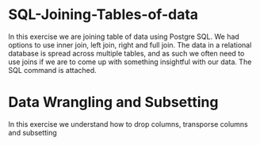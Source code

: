 # SQL-Joining-Tables-of-data 
In this exercise we are joining table of data using Postgre SQL. We had options to use inner join, left join, right and full join.  The data in a relational database is spread across multiple tables, and as such we often need to use joins if we are to come up with something insightful with our data. The SQL command is attached. 

# Data Wrangling and Subsetting
In this exercise we understand how to drop columns, transporse columns and subsetting 
